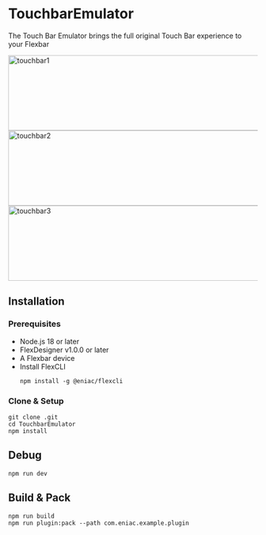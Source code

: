 
# TouchbarEmulator

The Touch Bar Emulator brings the full original Touch Bar experience to your Flexbar

<img width="3000" height="152" alt="touchbar1" src="https://github.com/user-attachments/assets/4e3b54c7-7a3d-4dec-917d-035f19d2c5ee" />
<img width="3000" height="152" alt="touchbar2" src="https://github.com/user-attachments/assets/9be8c8c4-8744-41e7-994d-38d5f6a137a3" />
<img width="3000" height="152" alt="touchbar3" src="https://github.com/user-attachments/assets/dd2ad4be-cd78-4f6e-a58b-473c2a34f3b6" />

## Installation


### **Prerequisites**

- Node.js 18 or later  
- FlexDesigner v1.0.0 or later  
- A Flexbar device 
- Install FlexCLI  
  ```
  npm install -g @eniac/flexcli
  ```

### Clone & Setup

```
git clone .git
cd TouchbarEmulator
npm install
```

## Debug

```
npm run dev
```

## Build & Pack

```
npm run build
npm run plugin:pack --path com.eniac.example.plugin
```
  

